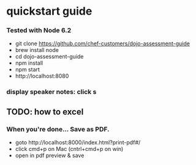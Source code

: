 # quickstart guide

### Tested with Node 6.2

- git clone https://github.com/chef-customers/dojo-assessment-guide
- brew install node
- cd dojo-assessment-guide
- npm install
- npm start 
- http://localhost:8080

### display speaker notes: click s

## TODO: how to excel

### When you're done...  Save as PDF.
- goto http://localhost:8000/index.html?print-pdf#/
- click cmd+p on Mac (cntrl+cmd+p on win)
- open in pdf preview & save


